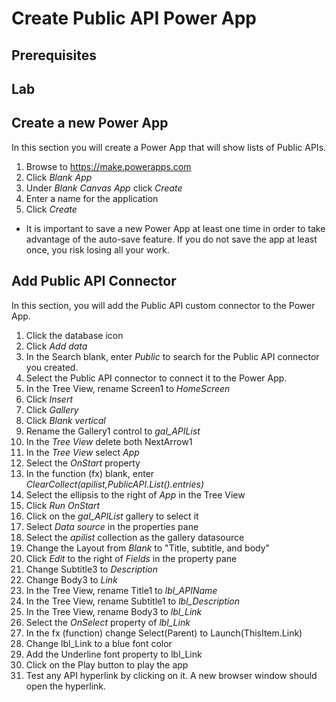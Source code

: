 # Create Public API Power App

## Prerequisites

## Lab

## Create a new Power App

In this section you will create a Power App that will show lists of Public APIs.
    
1. Browse to https://make.powerapps.com
2. Click *Blank App*
3. Under *Blank Canvas App* click *Create*
4. Enter a name for the application
5. Click *Create*

* It is important to save a new Power App at least one time in order to take advantage of the auto-save feature.  If you do not save the app at least once, you risk losing all your work.

## Add Public API Connector

In this section, you will add the Public API custom connector to the Power App.
    
1. Click the database icon
2. Click *Add data*
3. In the Search blank, enter *Public* to search for the Public API connector you created.
4. Select the Public API connector to connect it to the Power App.
5. In the Tree View, rename Screen1 to *HomeScreen*
6. Click *Insert*
7. Click *Gallery*
8. Click *Blank vertical*
9. Rename the Gallery1 control to *gal_APIList*
10. In the *Tree View* delete both NextArrow1
11. In the *Tree View* select *App*
12. Select the *OnStart* property
13. In the function (fx) blank, enter *ClearCollect(apilist,PublicAPI.List().entries)*
14. Select the ellipsis to the right of *App* in the Tree View
15. Click *Run OnStart*
16. Click on the *gal_APIList* gallery to select it
17. Select *Data source* in the properties pane
18. Select the *apilist* collection as the gallery datasource
19. Change the Layout from *Blank* to "Title, subtitle, and body"
20. Click *Edit* to the right of *Fields* in the property pane
21. Change Subtitle3 to *Description*
22. Change Body3 to *Link*
23. In the Tree View, rename Title1 to *lbl_APIName*
24. In the Tree View, rename Subtitle1 to *lbl_Description*
25. In the Tree View, rename Body3 to *lbl_Link*
26. Select the *OnSelect* property of *lbl_Link*
27. In the fx (function) change Select(Parent) to Launch(ThisItem.Link)
28. Change lbl_Link to a blue font color
29. Add the Underline font property to lbl_Link
30. Click on the Play button to play the app
31. Test any API hyperlink by clicking on it.  A new browser window should open the hyperlink.



